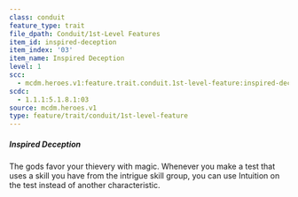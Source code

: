 ```yaml
---
class: conduit
feature_type: trait
file_dpath: Conduit/1st-Level Features
item_id: inspired-deception
item_index: '03'
item_name: Inspired Deception
level: 1
scc:
  - mcdm.heroes.v1:feature.trait.conduit.1st-level-feature:inspired-deception
scdc:
  - 1.1.1:5.1.8.1:03
source: mcdm.heroes.v1
type: feature/trait/conduit/1st-level-feature
---
```


##### Inspired Deception

The gods favor your thievery with magic. Whenever you make a test that uses a skill you have from the intrigue skill group, you can use Intuition on the test instead of another characteristic.
